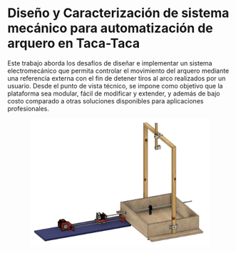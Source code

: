 # Diseño y Caracterización de sistema mecánico para automatización de arquero en Taca-Taca #
Este trabajo aborda los desafíos de diseñar e implementar un sistema electromecánico que permita controlar el movimiento del arquero mediante una referencia externa con el fin de detener tiros al arco realizados por un usuario. Desde el punto de vista técnico, se impone como objetivo que la plataforma sea modular, fácil de modificar y extender, y además de bajo costo comparado a otras soluciones disponibles para aplicaciones profesionales. 

<p align="center">
<img src="https://github.com/klone52/TacaTaca/blob/master/fotos/SistemaCompleto.PNG" width="400">
</p>
